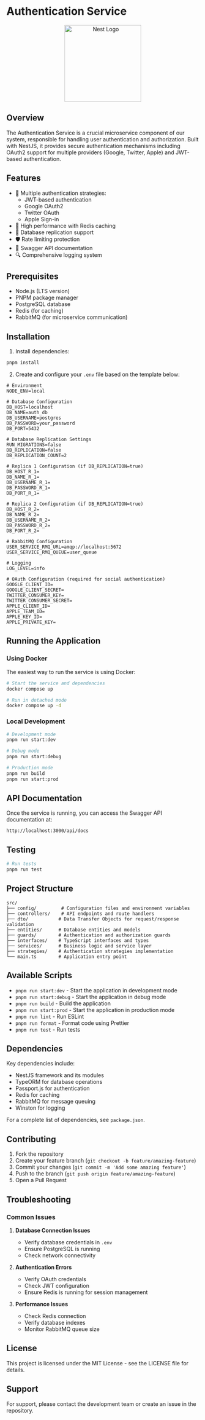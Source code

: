 # Authentication Service

<p align="center">
  <a href="http://nestjs.com/" target="blank"><img src="https://nestjs.com/img/logo-small.svg" width="200" alt="Nest Logo" /></a>
</p>

## Overview

The Authentication Service is a crucial microservice component of our system, responsible for handling user authentication and authorization. Built with NestJS, it provides secure authentication mechanisms including OAuth2 support for multiple providers (Google, Twitter, Apple) and JWT-based authentication.

## Features

- 🔐 Multiple authentication strategies:
  - JWT-based authentication
  - Google OAuth2
  - Twitter OAuth
  - Apple Sign-in
- 🚀 High performance with Redis caching
- 🔄 Database replication support
- 🛡️ Rate limiting protection
- 📝 Swagger API documentation
- 🔍 Comprehensive logging system

## Prerequisites

- Node.js (LTS version)
- PNPM package manager
- PostgreSQL database
- Redis (for caching)
- RabbitMQ (for microservice communication)

## Installation

1. Install dependencies:
```bash
pnpm install
```

2. Create and configure your `.env` file based on the template below:
```env
# Environment
NODE_ENV=local

# Database Configuration
DB_HOST=localhost
DB_NAME=auth_db
DB_USERNAME=postgres
DB_PASSWORD=your_password
DB_PORT=5432

# Database Replication Settings
RUN_MIGRATIONS=false
DB_REPLICATION=false
DB_REPLICATION_COUNT=2

# Replica 1 Configuration (if DB_REPLICATION=true)
DB_HOST_R_1=
DB_NAME_R_1=
DB_USERNAME_R_1=
DB_PASSWORD_R_1=
DB_PORT_R_1=

# Replica 2 Configuration (if DB_REPLICATION=true)
DB_HOST_R_2=
DB_NAME_R_2=
DB_USERNAME_R_2=
DB_PASSWORD_R_2=
DB_PORT_R_2=

# RabbitMQ Configuration
USER_SERVICE_RMQ_URL=amqp://localhost:5672
USER_SERVICE_RMQ_QUEUE=user_queue

# Logging
LOG_LEVEL=info

# OAuth Configuration (required for social authentication)
GOOGLE_CLIENT_ID=
GOOGLE_CLIENT_SECRET=
TWITTER_CONSUMER_KEY=
TWITTER_CONSUMER_SECRET=
APPLE_CLIENT_ID=
APPLE_TEAM_ID=
APPLE_KEY_ID=
APPLE_PRIVATE_KEY=
```

## Running the Application

### Using Docker

The easiest way to run the service is using Docker:

```bash
# Start the service and dependencies
docker compose up

# Run in detached mode
docker compose up -d
```

### Local Development

```bash
# Development mode
pnpm run start:dev

# Debug mode
pnpm run start:debug

# Production mode
pnpm run build
pnpm run start:prod
```

## API Documentation

Once the service is running, you can access the Swagger API documentation at:
```
http://localhost:3000/api/docs
```

## Testing

```bash
# Run tests
pnpm run test
```

## Project Structure

```
src/
├── config/         # Configuration files and environment variables
├── controllers/    # API endpoints and route handlers
├── dto/           # Data Transfer Objects for request/response validation
├── entities/      # Database entities and models
├── guards/        # Authentication and authorization guards
├── interfaces/    # TypeScript interfaces and types
├── services/      # Business logic and service layer
├── strategies/    # Authentication strategies implementation
└── main.ts        # Application entry point
```

## Available Scripts

- `pnpm run start:dev` - Start the application in development mode
- `pnpm run start:debug` - Start the application in debug mode
- `pnpm run build` - Build the application
- `pnpm run start:prod` - Start the application in production mode
- `pnpm run lint` - Run ESLint
- `pnpm run format` - Format code using Prettier
- `pnpm run test` - Run tests

## Dependencies

Key dependencies include:
- NestJS framework and its modules
- TypeORM for database operations
- Passport.js for authentication
- Redis for caching
- RabbitMQ for message queuing
- Winston for logging

For a complete list of dependencies, see `package.json`.

## Contributing

1. Fork the repository
2. Create your feature branch (`git checkout -b feature/amazing-feature`)
3. Commit your changes (`git commit -m 'Add some amazing feature'`)
4. Push to the branch (`git push origin feature/amazing-feature`)
5. Open a Pull Request

## Troubleshooting

### Common Issues

1. **Database Connection Issues**
   - Verify database credentials in `.env`
   - Ensure PostgreSQL is running
   - Check network connectivity

2. **Authentication Errors**
   - Verify OAuth credentials
   - Check JWT configuration
   - Ensure Redis is running for session management

3. **Performance Issues**
   - Check Redis connection
   - Verify database indexes
   - Monitor RabbitMQ queue size

## License

This project is licensed under the MIT License - see the LICENSE file for details.

## Support

For support, please contact the development team or create an issue in the repository.